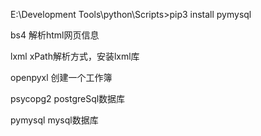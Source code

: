 E:\Development Tools\python\Scripts>pip3 install pymysql

bs4  解析html网页信息

lxml  xPath解析方式，安装lxml库

openpyxl  创建一个工作簿

psycopg2  postgreSql数据库

pymysql    mysql数据库

